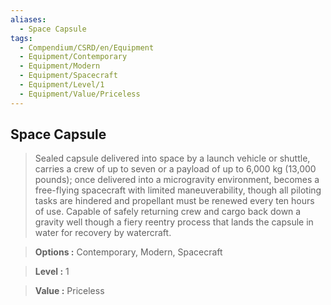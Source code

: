 ```yaml
---
aliases:
  - Space Capsule
tags:
  - Compendium/CSRD/en/Equipment
  - Equipment/Contemporary
  - Equipment/Modern
  - Equipment/Spacecraft
  - Equipment/Level/1
  - Equipment/Value/Priceless
---
```

  
    
## Space Capsule    
    
>Sealed capsule delivered into space by a launch vehicle or shuttle, carries a crew of up to seven or a payload of up to 6,000 kg (13,000 pounds); once delivered into a microgravity environment, becomes a free-flying spacecraft with limited maneuverability, though all piloting tasks are hindered and propellant must be renewed every ten hours of use. Capable of safely returning crew and cargo back down a gravity well though a fiery reentry process that lands the capsule in water for recovery by watercraft.    
> **Options :** Contemporary, Modern, Spacecraft    
> **Level :** 1    
> **Value :** Priceless